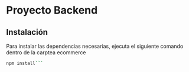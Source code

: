 # Proyecto Backend

## Instalación

Para instalar las dependencias necesarias, ejecuta el siguiente comando dentro de la carptea ecommerce

```bash
npm install```





